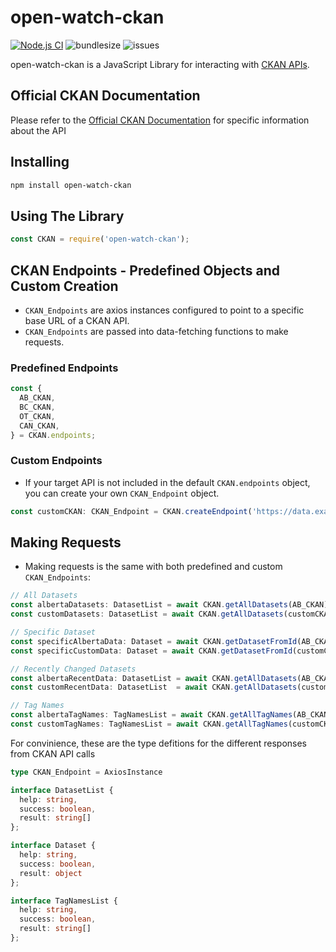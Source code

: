 # open-watch-ckan

[![Node.js CI](https://github.com/ProvinceWatch/open-watch/actions/workflows/node.js.yml/badge.svg)](https://github.com/ProvinceWatch/open-watch-ckan/actions/workflows/node.js.yml)
![bundlesize](https://img.shields.io/bundlephobia/min/open-watch-ckan)
![issues](https://img.shields.io/github/issues-raw/ProvinceWatch/open-watch-ckan)

open-watch-ckan is a JavaScript Library for interacting with [CKAN APIs](https://ckan.org/).

## Official CKAN Documentation
Please refer to the [Official CKAN Documentation](https://docs.ckan.org/en/2.10/) for specific information about the API

## Installing
```bash
npm install open-watch-ckan
```

## Using The Library
```js
const CKAN = require('open-watch-ckan');
```
## CKAN Endpoints - Predefined Objects and Custom Creation
- `CKAN_Endpoints` are axios instances configured to point to a specific base URL of a CKAN API.
- `CKAN_Endpoints` are passed into data-fetching functions to make requests.

### Predefined Endpoints
```ts
const {
  AB_CKAN,
  BC_CKAN,
  OT_CKAN,
  CAN_CKAN,
} = CKAN.endpoints;
```
### Custom Endpoints
- If your target API is not included in the default `CKAN.endpoints` object, you can create your own `CKAN_Endpoint` object.
```ts
const customCKAN: CKAN_Endpoint = CKAN.createEndpoint('https://data.example.ckan.api/3');
```

## Making Requests
- Making requests is the same with both predefined and custom `CKAN_Endpoints`:
```ts
// All Datasets
const albertaDatasets: DatasetList = await CKAN.getAllDatasets(AB_CKAN);
const customDatasets: DatasetList = await CKAN.getAllDatasets(customCKAN);

// Specific Dataset
const specificAlbertaData: Dataset = await CKAN.getDatasetFromId(AB_CKAN, '<dataset_id>');
const specificCustomData: Dataset = await CKAN.getDatasetFromId(customCKAN, '<dataset_id>');

// Recently Changed Datasets
const albertaRecentData: DatasetList = await CKAN.getAllDatasets(AB_CKAN);
const customRecentData: DatasetList  = await CKAN.getAllDatasets(customCKAN);

// Tag Names
const albertaTagNames: TagNamesList = await CKAN.getAllTagNames(AB_CKAN);
const customTagNames: TagNamesList = await CKAN.getAllTagNames(customCKAN);
```

For convinience, these are the type defitions for the different responses from CKAN API calls
```ts
type CKAN_Endpoint = AxiosInstance

interface DatasetList {
  help: string,
  success: boolean,
  result: string[]
};

interface Dataset {
  help: string,
  success: boolean,
  result: object
};

interface TagNamesList {
  help: string,
  success: boolean,
  result: string[]
};
```
